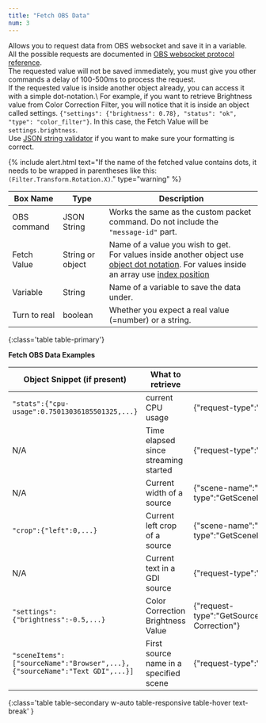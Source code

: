 ```yaml
---
title: "Fetch OBS Data"
num: 3
---
```

Allows you to request data from OBS websocket and save it in a variable.\
All the possible requests are documented in [OBS websocket protocol reference](https://github.com/Palakis/obs-websocket/blob/4.x-current/docs/generated/protocol.md).\
The requested value will not be saved immediately, you must give you other commands a delay of 100-500ms to process the request.\
If the requested value is inside another object already, you can access it with a simple dot-notation.\ 
For example, if you want to retrieve Brightness value from Color Correction Filter, you will notice that it is inside an object called settings. `{"settings": {"brightness": 0.78}, "status": "ok", "type": "color_filter"}`. In this case, the Fetch Value will be `settings.brightness`.\
Use [JSON string validator](https://jsonlint.com/) if you want to make sure your formatting is correct.

{% include alert.html text="If the name of the fetched value contains dots, it needs to be wrapped in parentheses like this: <code>(Filter.Transform.Rotation.X)</code>." type="warning" %} 

| Box Name | Type | Description | 
|-------|--------|--------
|OBS command|	JSON String|	Works the same as the custom packet command. Do not include the `"message-id"` part.
|Fetch Value|	String or object|	Name of a value you wish to get. <br/> For values inside another object use [object dot notation](https://grasshopper.app/glossary/data-types/object-dot-notation/). For values inside an array use [index position](https://developer.mozilla.org/en-US/docs/Web/JavaScript/Reference/Global_Objects/Array)
Variable|	String	|Name of a variable to save the data under.
Turn to real|	boolean|	Whether you expect a real value (=number) or a string.
{:class='table table-primary'}

**Fetch OBS Data Examples**



|Object Snippet (if present)|What to retrieve|OBS Command|Fetch Value|
|-------|--------|--------|--------|
|`"stats":{"cpu-usage":0.75013036185501325,...}`|current CPU usage| {"request-type":"GetStats"} | stats.cpu-usage|
|N/A|Time elapsed since streaming started |{"request-type":"GetStreamingStatus"}|stream-timecode|
|N/A|Current width of a source|{"scene-name":"YOURSCENENAME","item":"YOURSOURCENAME","request-type":"GetSceneItemProperties"}|width|
|`"crop":{"left":0,...}`|Current left crop of a source|{"scene-name":"YOURSCENENAME","item":"YOURSOURCENAME","request-type":"GetSceneItemProperties"}|crop.left|
|N/A|Current text in a GDI source|{"request-type":"GetTextGDIPlusProperties","source":"YOURSOURCENAME"}|text|
|`"settings":{"brightness":-0.5,...}` |Color Correction Brightness Value|{"request-type":"GetSourceFilterInfo","sourceName":"YOURSOURCENAME","filterName":"Color Correction"}|settings.brightness|
|`"sceneItems":["sourceName":"Browser",...},{"sourceName":"Text GDI",...}]`|First source name in a specified scene|{"request-type":"GetSceneItemList","sceneName":"YOURSCENENAME"}|sceneItems[0].sourceName|
{:class='table table-secondary w-auto table-responsive table-hover text-break' }










